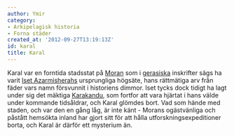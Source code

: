 ```yaml
---
author: Ymir
category:
- Arkipelagisk historia
- Forna städer
created_at: '2012-09-27T13:19:13Z'
id: karal
title: Karal
---
```

Karal var en forntida stadsstat på [Moran] som i [gerasiska] inskrifter sägs ha varit [Iset Azarmisherahs] ursprungliga högsäte, hans rättmätiga arv från fäder vars namn försvunnit i historiens dimmor. Iset tycks dock tidigt ha lagt under sig det mäktiga [Karakandu], som fortfor att vara hjärtat i hans välde under kommande tidsåldrar, och Karal glömdes bort. Vad som hände med staden, och var den en gång låg, är inte känt - Morans ogästvänliga och påstått hemsökta inland har gjort sitt för att hålla utforskningsexpeditioner borta, och Karal är därför ett mysterium än.

  [Moran]: Moran
  [gerasiska]: gerasiska
  [Iset Azarmisherahs]: Iset_Azarmisherah
  [Karakandu]: Karakandu